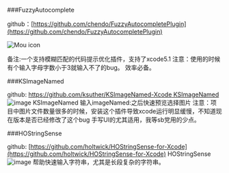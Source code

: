 ###FuzzyAutocomplete

github：[https://github.com/chendo/FuzzyAutocompletePlugin](https://github.com/chendo/FuzzyAutocompletePlugin)

![Mou icon](https://raw.github.com/chendo/FuzzyAutocompletePlugin/master/demo.gif)

备注:一个支持模糊匹配的代码提示优化插件，支持了xcode5.1
注意：使用的时候有个输入字母字数小于3就输入不了的bug。
效率必备。

###KSImageNamed

github: [https://github.com/ksuther/KSImageNamed-Xcode
KSImageNamed](https://github.com/ksuther/KSImageNamed-Xcode)		
![image](https://raw.github.com/ksuther/KSImageNamed-Xcode/master/screenshot.gif)
KSImageNamed
输入imageNamed:之后快速预览选择图片
注意：项目中图片文件数量很多的时候，安装这个插件导致xcode运行明显缓慢，不知道现在版本是否已经修改了这个bug
手写UI的尤其适用，我等sb党用的少点。

###HOStringSense

github: [https://github.com/holtwick/HOStringSense-for-Xcode](https://github.com/holtwick/HOStringSense-for-Xcode)
HOStringSense
![image](https://github.com/holtwick/HOStringSense-for-Xcode/raw/master/StringDemoAnimation.gif)
帮助快速输入字符串，尤其是长段复杂的字符串。